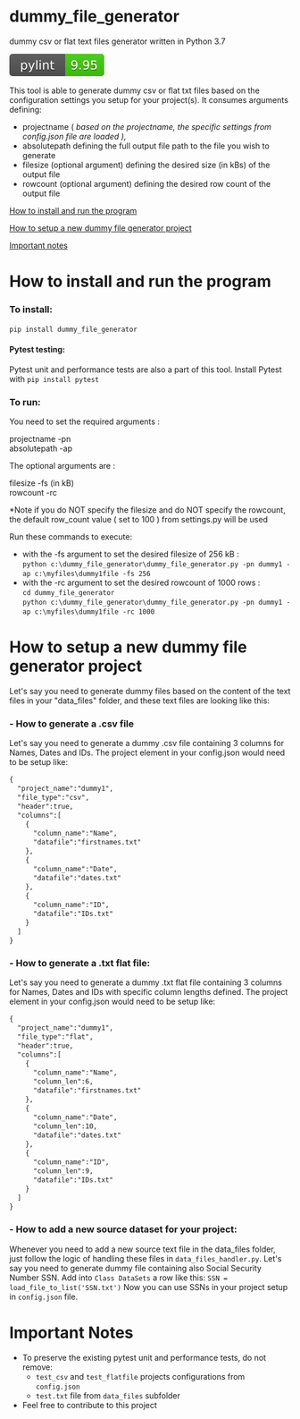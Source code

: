 # dummy_file_generator
dummy csv or flat text files generator written in Python 3.7

![](https://github.com/datahappy1/dummy_file_generator/blob/master/docs/img/rating.svg)

This tool is able to generate dummy csv or flat txt files based on the configuration settings you setup for your project(s).
It consumes arguments defining: 
- projectname ( *based on the projectname, the specific settings from config.json file are loaded ),* 
- absolutepath defining the full output file path to the file you wish to generate
- filesize (optional argument) defining the desired size (in kBs) of the output file 
- rowcount (optional argument) defining the desired row count of the output file

[How to install and run the program](#how-to-install-and-run-the-program)

[How to setup a new dummy file generator project](#how-to-setup-a-new-dummy-file-generator-project)

[Important notes](#important-notes)


# How to install and run the program
### To install:
`pip install dummy_file_generator`

#### Pytest testing:<br />
Pytest unit and performance tests are also a part of this tool.
Install Pytest with `pip install pytest`<br /> 

### To run:<br />
You need to set the required arguments :

projectname -pn <br />
absolutepath -ap <br />

The optional arguments are :

filesize -fs (in kB) <br />
rowcount -rc <br />

*Note if you do NOT specify the filesize and do NOT specify the rowcount, the default row_count value ( set to 100 ) from
settings.py will be used

Run these commands to execute:<br />
- with the -fs argument to set the desired filesize of 256 kB :<br />
`python c:\dummy_file_generator\dummy_file_generator.py -pn dummy1 -ap c:\myfiles\dummy1file -fs 256`<br />
- with the -rc argument to set the desired rowcount of 1000 rows :<br />
`cd dummy_file_generator`<br />
`python c:\dummy_file_generator\dummy_file_generator.py -pn dummy1 -ap c:\myfiles\dummy1file -rc 1000`<br />


# How to setup a new dummy file generator project

Let's say you need to generate dummy files based on the content of the text files in your "data_files" folder, and these text files are looking like this:

### - How to generate a .csv file
Let's say you need to generate a dummy .csv file containing 3 columns for Names, Dates and IDs. 
The project element in your config.json would need to be setup like:

    {
      "project_name":"dummy1",
      "file_type":"csv",
      "header":true,
      "columns":[
        {
          "column_name":"Name",
          "datafile":"firstnames.txt"
        },
        {
          "column_name":"Date",
          "datafile":"dates.txt"
        },
        {
          "column_name":"ID",
          "datafile":"IDs.txt"
        }      
      ]
    }

### - How to generate a .txt flat file:
Let's say you need to generate a dummy .txt flat file containing 3 columns for Names, Dates and IDs with specific column lengths defined. 
The project element in your config.json would need to be setup like:

    {
      "project_name":"dummy1",
      "file_type":"flat",
      "header":true,
      "columns":[
        {
          "column_name":"Name",
          "column_len":6,
          "datafile":"firstnames.txt"
        },
        {
          "column_name":"Date",
          "column_len":10,
          "datafile":"dates.txt"
        },
        {
          "column_name":"ID",
          "column_len":9,
          "datafile":"IDs.txt"
        }      
      ]
    }

### - How to add a new source dataset for your project:
Whenever you need to add a new source text file in the data_files folder, just follow the logic of handling these files in `data_files_handler.py`. 
Let's say you need to generate dummy file containing also Social Security Number SSN. 
Add into `Class DataSets` a row like this: `SSN = load_file_to_list('SSN.txt')`
Now you can use SSNs in your project setup in `config.json` file. 

# Important Notes
- To preserve the existing pytest unit and performance tests, do not remove:
    - `test_csv` and `test_flatfile` projects configurations from `config.json`
    - `test.txt` file from `data_files` subfolder
- Feel free to contribute to this project
